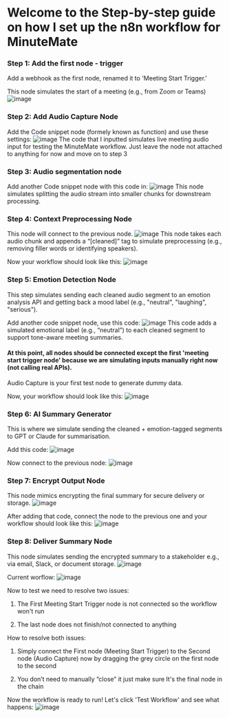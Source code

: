 # Welcome to the Step-by-step guide on how I set up the n8n workflow for MinuteMate

### Step 1: Add the first node - trigger

Add a webhook as the first node, renamed it to 'Meeting Start Trigger.'

This node simulates the start of a meeting (e.g., from Zoom or Teams)
![image](https://github.com/user-attachments/assets/c7db5350-70de-469d-bf4a-dcee7d4c54ac)

### Step 2: Add Audio Capture Node

Add the Code snippet node (formely known as function) and use these settings:
![image](https://github.com/user-attachments/assets/2a04d3dc-5621-4c42-85af-d593b45a6d92)
The code that I inputted simulates live meeting audio input for testing the MinuteMate workflow. Just leave the node not attached to anything for now and move on to step 3

### Step 3: Audio segmentation node

Add another Code snippet node with this code in:
![image](https://github.com/user-attachments/assets/1567fb46-81c6-4392-a1e2-18d7dbf4a0fa)
This node simulates splitting the audio stream into smaller chunks for downstream processing.

### Step 4: Context Preprocessing Node

This node will connect to the previous node.
![image](https://github.com/user-attachments/assets/d160c4e7-85bd-4a0b-83f8-6dfdd811fb4c)
This node takes each audio chunk and appends a “[cleaned]” tag to simulate preprocessing (e.g., removing filler words or identifying speakers).

Now your workflow should look like this:
![image](https://github.com/user-attachments/assets/d3b7cd00-a81a-4b63-ad92-eec5942a7e3b)

### Step 5: Emotion Detection Node

This step simulates sending each cleaned audio segment to an emotion analysis API and getting back a mood label (e.g., "neutral", "laughing", "serious").

Add another code snippet node, use this code:
![image](https://github.com/user-attachments/assets/fd7b6a7a-f250-45ca-baeb-1460bee178c3)
This code adds a simulated emotional label (e.g., “neutral”) to each cleaned segment to support tone-aware meeting summaries.

#### At this point, all nodes should be connected except the first 'meeting start trigger node' because we are simulating inputs manually right now (not calling real APIs).

Audio Capture is your first test node to generate dummy data.

Now, your workflow should look like this:
![image](https://github.com/user-attachments/assets/bca241d7-dbe1-4c49-b177-96e4174348d3)

### Step 6: AI Summary Generator

This is where we simulate sending the cleaned + emotion-tagged segments to GPT or Claude for summarisation.

Add this code:
![image](https://github.com/user-attachments/assets/aaef7c37-ae1d-409b-b1f6-b71cc8de8321)

Now connect to the previous node:
![image](https://github.com/user-attachments/assets/d26ffafd-f003-4e19-bc20-9d89e68bb559)

### Step 7: Encrypt Output Node

This node mimics encrypting the final summary for secure delivery or storage.
![image](https://github.com/user-attachments/assets/82e9a0a3-583c-436a-bd7c-a2b61ab18a6c)

After adding that code, connect the node to the previous one and your workflow should look like this:
![image](https://github.com/user-attachments/assets/2b5d26f2-488d-4cdb-b24a-6f0e48111dd1)

### Step 8: Deliver Summary Node

This node simulates sending the encrypted summary to a stakeholder e.g., via email, Slack, or document storage.
![image](https://github.com/user-attachments/assets/b6e94502-44f7-44bb-ae7c-2bd9e0f90217)

Current worflow:
![image](https://github.com/user-attachments/assets/3cf41ab6-8c60-4c1d-ac9f-d3c9aa39b0fa)

Now to test we need to resolve two issues:

1. The First Meeting Start Trigger node is not connected so the workflow won't run

2. The last node does not finish/not connected to anything

How to resolve both issues:

1. Simply connect the First node (Meeting Start Trigger) to the Second node (Audio Capture) now by dragging the grey circle on the first node to the second

2. You don’t need to manually “close” it just make sure It's the final node in the chain

Now the workflow is ready to run! Let's click 'Test Workflow' and see what happens:
![image](https://github.com/user-attachments/assets/6ff774f6-afca-4681-9c28-9c8eceb51f25)
